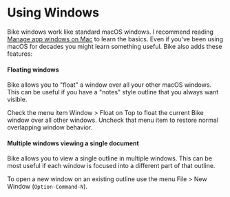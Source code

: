 # Using Windows

Bike windows work like standard macOS windows. I recommend reading [Manage app windows on Mac](https://support.apple.com/guide/mac-help/work-with-app-windows-mchlp2469/12.0/mac/12.0) to learn the basics. Even if you've been using macOS for decades you might learn something useful. Bike also adds these features:

#### Floating windows

Bike allows you to "float" a window over all your other macOS windows. This can be useful if you have a "notes" style outline that you always want visible.

Check the menu item Window > Float on Top to float the current Bike window over all other windows. Uncheck that menu item to restore normal overlapping window behavior.

#### Multiple windows viewing a single document

Bike allows you to view a single outline in multiple windows. This can be most useful if each window is focused into a different part of that outline.

To open a new window on an existing outline use the menu File > New Window (`Option-Command-N`).
